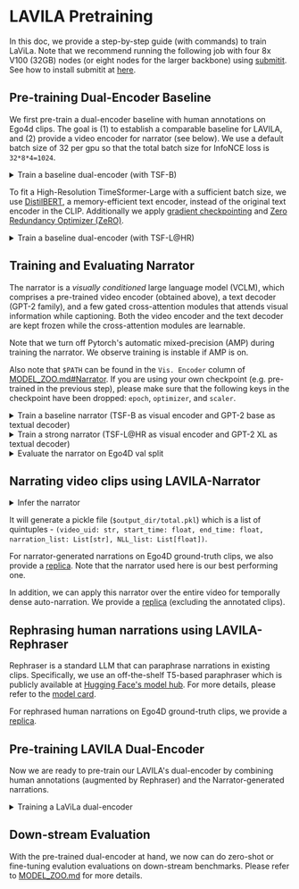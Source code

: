 # LAVILA Pretraining

In this doc, we provide a step-by-step guide (with commands) to train LaViLa.
Note that we recommend running the following job with four 8x V100 (32GB) nodes (or eight nodes for the larger backbone) using [submitit](https://github.com/facebookincubator/submitit).
See how to install submitit at [here](./MODEL_ZOO.md#multi-node-training).


## Pre-training Dual-Encoder Baseline

We first pre-train a dual-encoder baseline with human annotations on Ego4d clips.
The goal is (1) to establish a comparable baseline for LAVILA, and (2) provide a video encoder for narrator (see below).
We use a default batch size of 32 per gpu so that the total batch size for InfoNCE loss is `32*8*4=1024`.

<details><summary> Train a baseline dual-encoder (with TSF-B) </summary>

```bash
python run_with_submitit_pretrain.py --model CLIP_OPENAI_TIMESFORMER_BASE \
    --norm-embed --freeze-temperature \
    --fix-lr --contrastive-use-vissl \
    --nodes 4 --use_volta32
```
</details>

To fit a High-Resolution TimeSformer-Large with a sufficient batch size, we use [DistilBERT](https://huggingface.co/docs/transformers/model_doc/distilbert), a memory-efficient text encoder, instead of the original text encoder in the CLIP. Additionally we apply [gradient checkpointing](https://pytorch.org/docs/stable/checkpoint.html) and [Zero Redundancy Optimizer (ZeRO)](https://arxiv.org/abs/1910.02054).

<details><summary> Train a baseline dual-encoder (with TSF-L@HR) </summary>

```bash
python run_with_submitit_pretrain.py --model CLIP_OPENAI_TIMESFORMER_LARGE_336PX_DISTILBERT_BASE \
    --batch-size 8 \
    --use-checkpoint --use-zero \
    --norm-embed --freeze-temperature \
    --fix-lr --contrastive-use-vissl \
    --nodes 8 --use_volta32
```
</details>

## Training and Evaluating Narrator

The narrator is a *visually conditioned* large language model (VCLM), which comprises a pre-trained video encoder (obtained above), a text decoder (GPT-2 family), and a few gated cross-attention modules that attends visual information while captioning. Both the video encoder and the text decoder are kept frozen while the cross-attention modules are learnable.

Note that we turn off Pytorch's automatic mixed-precision (AMP) during training the narrator. We observe training is instable if AMP is on.

Also note that `$PATH` can be found in the `Vis. Encoder` column of [MODEL_ZOO.md#Narrator](./MODEL_ZOO.md#narrator). If you are using your own checkpoint (e.g. pre-trained in the previous step), please make sure that the following keys in the checkpoint have been dropped: `epoch`, `optimizer`, and `scaler`.

<details><summary> Train a baseline narrator (TSF-B as visual encoder and GPT-2 base as textual decoder) </summary>

```bash
python run_with_submitit_pretrain.py \
    --model VCLM_OPENAI_TIMESFORMER_BASE_GPT2 \
    --gated-xattn --freeze-lm-vclm --freeze-visual-vclm --freeze-visual-vclm-temporal \
    --fix-lr --batch-size 8 --clip-grad-value 1.0 --eval-freq 1 --disable-amp \
    --nodes 4 --use_volta32 --resume $PATH   # Eg. $PATH can be "modelzoo/clip_openai_timesformer_base.baseline.ep_0003.pth"
```

</details>

<details><summary> Train a strong narrator (TSF-L@HR as visual encoder and GPT-2 XL as textual decoder) </summary>

```bash
python run_with_submitit_pretrain.py \
    --model VCLM_OPENAI_TIMESFORMER_LARGE_336PX_GPT2_XL \
    --gated-xattn --freeze-lm-vclm --freeze-visual-vclm --freeze-visual-vclm-temporal --use-checkpoint \
    --fix-lr --batch-size 8 --clip-grad-value 1.0 --eval-freq 1 --disable-amp \
    --nodes 4 --use_volta32 --resume $PATH   # Eg. $PATH can be "modelzoo/clip_openai_timesformer_large_336px_distilbert_base.baseline.ep_0003.pth"
```
</details>

<details><summary> Evaluate the narrator on Ego4D val split </summary>

```bash
torchrun --nproc_per_node=1 eval_narrator.py \
    --caption-top-p 0.95 --caption-temperature 0.7 \
    --eval-freq 10000 \     # evaluate on the val split of Ego4D (1/10000-subset for fast evaluation)
    --resume $VCLM_CHECKPOINT
```
This will output some common NLG metrics, such as BLEU-x, METEOR, ROUGE_L, and CIDEr (using the human narrations as ground-truth).
</details>

## Narrating video clips using LAVILA-Narrator


<details><summary> Infer the narrator </summary>

```bash
python run_with_submitit_infer_narrator.py \
    --metadata datasets/Ego4D/ego4d_train.pkl \
    --batch-size 64 \
    --resume $PATH --use-half \
    --nodes 4 --use_volta32
```
</details>

It will generate a pickle file (`$output_dir/total.pkl`) which is a list of quintuples - `(video_uid: str, start_time: float, end_time: float, narration_list: List[str], NLL_list: List[float])`.

For narrator-generated narrations on Ego4D ground-truth clips, we also provide a [replica](https://dl.fbaipublicfiles.com/lavila/metadata/ego4d/ego4d_train.narrator_63690737.return_10.pkl). Note that the narrator used here is our best performing one.

In addition, we can apply this narrator over the entire video for temporally dense auto-narration. We provide a [replica](https://dl.fbaipublicfiles.com/lavila/metadata/ego4d/ego4d_train.uncovered_all.narrator_63690737.return_5.pkl) (excluding the annotated clips).

## Rephrasing human narrations using LAVILA-Rephraser

Rephraser is a standard LLM that can paraphrase narrations in existing clips.
Specifically, we use an off-the-shelf T5-based paraphraser which is publicly available at [Hugging Face's model hub](https://huggingface.co/ramsrigouthamg/t5-large-paraphraser-diverse-high-quality).
For more details, please refer to the [model card](https://huggingface.co/ramsrigouthamg/t5-large-paraphraser-diverse-high-quality).

For rephrased human narrations on Ego4D ground-truth clips, we provide a [replica](https://dl.fbaipublicfiles.com/lavila/metadata/ego4d/ego4d_train.rephraser.no_punkt_top3.pkl).


## Pre-training LAVILA Dual-Encoder
Now we are ready to pre-train our LAVILA's dual-encoder by combining human annotations (augmented by Rephraser) and the Narrator-generated narrations.

<details><summary> Training a LaViLa dual-encoder </summary>

```bash
python run_with_submitit_pretrain.py --model CLIP_OPENAI_TIMESFORMER_BASE \
    --metadata datasets/Ego4D/ego4d_train.rephraser.no_punkt_top3.pkl \
    --metadata-aux datasets/Ego4D/ego4d_train.narrator_63690737.return_10.pkl \  # also optionally add `datasets/Ego4D/ego4d_train.uncovered_all.narrator_63690737.return_5.pkl`
    --norm-embed --freeze-temperature \
    --freeze-pseudo-temperature \
    --fix-lr --contrastive-use-vissl \
    --nodes 4 --use_volta32
```
</details>

## Down-stream Evaluation
With the pre-trained dual-encoder at hand, we now can do zero-shot or fine-tuning evalution evaluations on down-stream benchmarks.
Please refer to [MODEL_ZOO.md](./MODEL_ZOO.md#zero-shot) for more details.
